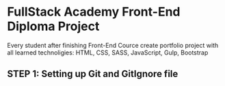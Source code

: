 # FullStack Academy Front-End Diploma Project
Every student after finishing Front-End Cource create portfolio project with all learned technoligies: HTML, CSS, SASS, JavaScript, Gulp, Bootstrap
## STEP 1: Setting up Git and GitIgnore file

